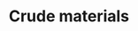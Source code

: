 ---
title: Crude materials
longTitle: 'Crude materials'
tags:
- gccommon
usedFor:
- "[[Commodities]]"
---